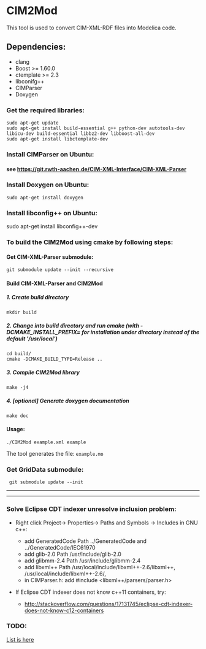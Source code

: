 # CIM2Mod

This tool is used to convert CIM-XML-RDF files into Modelica code.

## Dependencies:
* clang
* Boost >= 1.60.0
* ctemplate >= 2.3
* libconifg++
* CIMParser
* Doxygen

### Get the required libraries:

    sudo apt-get update
    sudo apt-get install build-essential g++ python-dev autotools-dev libicu-dev build-essential libbz2-dev libboost-all-dev
    sudo apt-get install libctemplate-dev

### Install CIMParser on Ubuntu:
#### see https://git.rwth-aachen.de/CIM-XML-Interface/CIM-XML-Parser

### Install Doxygen on Ubuntu:
	sudo apt-get install doxygen

### Install libconfig++ on Ubuntu:
  sudo apt-get install libconfig++-dev


### To build the CIM2Mod using cmake by following steps:

#### Get CIM-XML-Parser submodule:

    git submodule update --init --recursive

#### Build CIM-XML-Parser and CIM2Mod

##### 1. Create build directory

    mkdir build

##### 2. Change into build directory and run cmake (with -DCMAKE_INSTALL_PREFIX=<PREFIX> for installation under <PREFIX> directory instead of the default '/usr/local')

    cd build/
    cmake -DCMAKE_BUILD_TYPE=Release ..

##### 3. Compile CIM2Mod library

    make -j4


##### 4. [optional] Generate doxygen documentation

    make doc


#### Usage:

    ./CIM2Mod example.xml example

  The tool generates the file: `example.mo`


### Get GridData submodule:

     git submodule update --init

***

***
### Solve Eclipse CDT indexer unresolve inclusion problem:
* Right click Project-> Properties-> Paths and Symbols -> Includes in GNU c++:

  * add GeneratedCode Path ../GeneratedCode and ../GeneratedCode/IEC61970
  * add glib-2.0 Path /usr/include/glib-2.0
  * add glibmm-2.4 Path /usr/include/glibmm-2.4
  * add libxml++ Path /usr/local/include/libxml++-2.6/libxml++, /usr/local/include/libxml++-2.6/,
  * in CIMParser.h: add #include \<libxml++/parsers/parser.h\>

* If Eclipse CDT indexer does not know c++11 containers, try:
  * http://stackoverflow.com/questions/17131745/eclipse-cdt-indexer-does-not-know-c12-containers

### TODO:
  [List is here](TODO.md)
